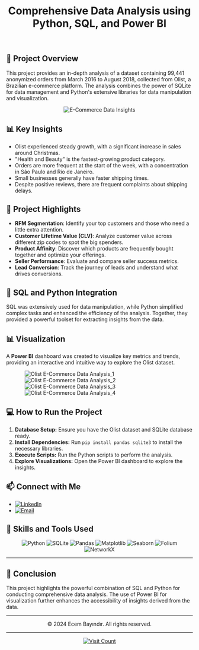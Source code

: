 <h1 align="center">Comprehensive Data Analysis using Python, SQL, and Power BI</h1>

<br/>

<h2>🚀 <strong>Project Overview</strong></h2>
<p>
This project provides an in-depth analysis of a dataset containing 99,441 anonymized orders from March 2016 to August 2018, collected from Olist, a Brazilian e-commerce platform. The analysis combines the power of SQLite for data management and Python's extensive libraries for data manipulation and visualization.
</p>

<div align="center">
    <img src="https://i.imgur.com/0ejX40T.jpeg" alt="E-Commerce Data Insights" />
</div>


<h2>📊 <strong>Key Insights</strong></h2>
<ul>
  <li>Olist experienced steady growth, with a significant increase in sales around Christmas.</li>
  <li>"Health and Beauty" is the fastest-growing product category.</li>
  <li>Orders are more frequent at the start of the week, with a concentration in São Paulo and Rio de Janeiro.</li>
  <li>Small businesses generally have faster shipping times.</li>
  <li>Despite positive reviews, there are frequent complaints about shipping delays.</li>
</ul>

<h2>🎯 <strong>Project Highlights</strong></h2>
<ul>
    <li><strong>RFM Segmentation</strong>: Identify your top customers and those who need a little extra attention.</li>
    <li><strong>Customer Lifetime Value (CLV)</strong>: Analyze customer value across different zip codes to spot the big spenders.</li>
    <li><strong>Product Affinity</strong>: Discover which products are frequently bought together and optimize your offerings.</li>
    <li><strong>Seller Performance</strong>: Evaluate and compare seller success metrics.</li>
    <li><strong>Lead Conversion</strong>: Track the journey of leads and understand what drives conversions.</li>
</ul>

<h2>🔧 <strong>SQL and Python Integration</strong></h2>
<p>
SQL was extensively used for data manipulation, while Python simplified complex tasks and enhanced the efficiency of the analysis. Together, they provided a powerful toolset for extracting insights from the data.
</p>

<h2>📊 <strong>Visualization</strong></h2>
<p>
A <strong>Power BI</strong> dashboard was created to visualize key metrics and trends, providing an interactive and intuitive way to explore the Olist dataset.
</p>

<img src="https://i.imgur.com/DSz53mh.png" alt="Olist E-Commerce Data Analysis_1" style="display: block; margin: 0 auto; max-width: 80%; height: auto;">
<img src="https://i.imgur.com/I5Wecwt.png" alt="Olist E-Commerce Data Analysis_2" style="display: block; margin: 0 auto; max-width: 80%; height: auto;">
<img src="https://i.imgur.com/74PwEMR.png" alt="Olist E-Commerce Data Analysis_3" style="display: block; margin: 0 auto; max-width: 80%; height: auto;">
<img src="https://i.imgur.com/sBb0qsp.png" alt="Olist E-Commerce Data Analysis_4" style="display: block; margin: 0 auto; max-width: 80%; height: auto;">


<h2>💻 <strong>How to Run the Project</strong></h2>
<ol>
  <li><strong>Database Setup:</strong> Ensure you have the Olist dataset and SQLite database ready.</li>
  <li><strong>Install Dependencies:</strong> Run <code>pip install pandas sqlite3</code> to install the necessary libraries.</li>
  <li><strong>Execute Scripts:</strong> Run the Python scripts to perform the analysis.</li>
  <li><strong>Explore Visualizations:</strong> Open the Power BI dashboard to explore the insights.</li>
</ol>

<h2>📫 <strong>Connect with Me</strong></h2>
<ul>
    <li><a href="https://www.linkedin.com/in/ecembayindir/"><img src="https://img.shields.io/badge/LinkedIn-%230077B5.svg?logo=linkedin&logoColor=white" alt="LinkedIn"/></a></li>
    <li><a href="mailto:ecmbyndr@gmail.com"><img src="https://img.shields.io/badge/Email-D14836?logo=gmail&logoColor=white" alt="Email"/></a></li>
</ul>

<h2>🌟 <strong>Skills and Tools Used</strong></h2>
<div align="center">
    <img src="https://img.shields.io/badge/python-3670A0?style=for-the-badge&logo=python&logoColor=ffdd54" alt="Python"/>
    <img src="https://img.shields.io/badge/sqlite-%2307405e.svg?style=for-the-badge&logo=sqlite&logoColor=white" alt="SQLite"/>
    <img src="https://img.shields.io/badge/pandas-%23150458.svg?style=for-the-badge&logo=pandas&logoColor=white" alt="Pandas"/>
    <img src="https://img.shields.io/badge/matplotlib-%230C4B33.svg?style=for-the-badge&logo=matplotlib&logoColor=white" alt="Matplotlib"/>
    <img src="https://img.shields.io/badge/seaborn-%231F77B4.svg?style=for-the-badge&logo=seaborn&logoColor=white" alt="Seaborn"/>
    <img src="https://img.shields.io/badge/folium-%233C8D1F.svg?style=for-the-badge&logo=folium&logoColor=white" alt="Folium"/>
    <img src="https://img.shields.io/badge/networkx-%233D8C4E.svg?style=for-the-badge&logo=networkx&logoColor=white" alt="NetworkX"/>
</div>

<hr>

<h2>📜 <strong>Conclusion</strong></h2>
<p>
This project highlights the powerful combination of SQL and Python for conducting comprehensive data analysis. The use of Power BI for visualization further enhances the accessibility of insights derived from the data.
</p>

---

<p align="center">
    &copy; 2024 Ecem Bayındır. All rights reserved.
</p>

<!-- Your existing README content -->

<hr>

<p align="center">
  <a href="https://visitcount.itsvg.in">
    <img src="https://visitcount.itsvg.in/api?id=python-sql-ecommerce-project&icon=0&color=0" alt="Visit Count">
  </a>
</p>
